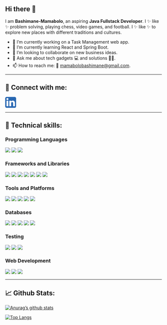 ## Hi there 👋

I am **Bashimane-Mamabolo**, an aspiring **Java Fullstack Developer**. I ✨ like ✨ problem solving, playing chess, video games, and football. 
I ✨ like ✨ to explore new places with different traditions and cultures.

- 🔭 I’m currently working on a Task Management web app.
- 🌱 I’m currently learning React and Spring Boot.
- 👯 I’m looking to collaborate on new business ideas.
- 💬 Ask me about tech gadgets 💻 and solutions 👨‍💻.
- 📫 How to reach me: 📱 [mamabolobashimane@gmail.com](mailto:mamabolobashimane@gmail.com).

---

## 🤝 Connect with me:

<a href="https://www.linkedin.com/in/bashimane-mamabolo/">
  <img align="left" src="https://raw.githubusercontent.com/Bashimane-Mamabolo/Bashimane-Mamabolo/main/linkedIn_Icon.png" alt="Bashimane Mamabolo | LinkedIn" width="35px"/>
</a>  

<br clear="left"/>

---

## 💼 Technical skills:

### Programming Languages
![](https://img.shields.io/badge/Code-Java-informational?style=flat&logo=java&color=007396)
![](https://img.shields.io/badge/Code-Python-informational?style=flat&logo=python&color=3776AB)
![](https://img.shields.io/badge/Code-JavaScript-informational?style=flat&logo=javascript&color=F7DF1E)

### Frameworks and Libraries
![](https://img.shields.io/badge/Code-Spring_Boot-informational?style=flat&logo=spring-boot&color=6DB33F)
![](https://img.shields.io/badge/Code-React-informational?style=flat&logo=react&color=61DAFB)
![](https://img.shields.io/badge/Code-Angular-informational?style=flat&logo=angular&color=DD0031)
![](https://img.shields.io/badge/Code-Flask-informational?style=flat&logo=flask&color=000000)
![](https://img.shields.io/badge/Code-Bootstrap-informational?style=flat&logo=bootstrap&color=7952B3)
![](https://img.shields.io/badge/Code-Hibernate-informational?style=flat&logo=hibernate&color=59666C)
![](https://img.shields.io/badge/Code-SQLAlchemy-informational?style=flat&logo=python&color=000000)

### Tools and Platforms
![](https://img.shields.io/badge/Code-GitHub-informational?style=flat&logo=github&color=181717)
![](https://img.shields.io/badge/Code-Docker-informational?style=flat&logo=docker&color=2496ED)
![](https://img.shields.io/badge/Code-CI/CD_GitLab-informational?style=flat&logo=gitlab&color=FC6D26)
![](https://img.shields.io/badge/Code-Figma-informational?style=flat&logo=figma&color=F24E1E)
![](https://img.shields.io/badge/Code-Apache_MQ-informational?style=flat&logo=apache&color=D22128)

### Databases
![](https://img.shields.io/badge/Code-MySQL-informational?style=flat&logo=mysql&color=4479A1)
![](https://img.shields.io/badge/Code-PostgreSQL-informational?style=flat&logo=postgresql&color=336791)
![](https://img.shields.io/badge/Code-SQLite-informational?style=flat&logo=sqlite&color=003B57)
![](https://img.shields.io/badge/Code-MongoDB-informational?style=flat&logo=mongodb&color=47A248)
![](https://img.shields.io/badge/Code-Redis-informational?style=flat&logo=redis&color=DC382D)

### Testing
![](https://img.shields.io/badge/Code-JUnit-informational?style=flat&logo=java&color=25A162)
![](https://img.shields.io/badge/Code-Mockito-informational?style=flat&logo=java&color=46a528)
![](https://img.shields.io/badge/Code-Selenium-informational?style=flat&logo=selenium&color=43B02A)

### Web Development
![](https://img.shields.io/badge/Code-HTML5-informational?style=flat&logo=html5&color=E34F26)
![](https://img.shields.io/badge/Code-CSS3-informational?style=flat&logo=css3&color=1572B6)
![](https://img.shields.io/badge/Code-Shell_Scripting-informational?style=flat&logo=gnu-bash&color=4EAA25)

---

## 📈 Github Stats:

[![Anurag’s github stats](https://github-readme-stats.vercel.app/api?username=Bashimane-Mamabolo)](https://github.com/Bashimane-Mamabolo)

[![Top Langs](https://github-readme-stats.vercel.app/api/top-langs/?username=Bashimane-Mamabolo&layout=compact)](https://github.com/Bashimane-Mamabolo)
